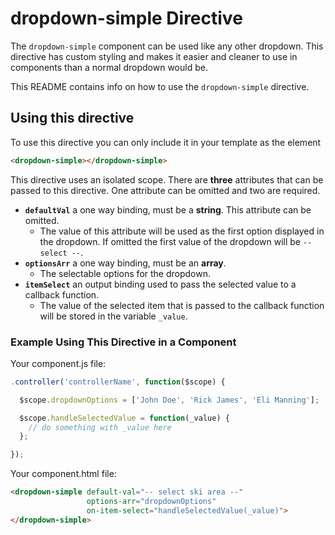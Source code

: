# dropdown-simple Directive

The `dropdown-simple` component can be used like any other dropdown. This directive has custom styling and makes it easier and cleaner to use in components than a normal dropdown would be.

This README contains info on how to use the `dropdown-simple` directive.

## Using this directive

To use this directive you can only include it in your template as the element

```HTML
<dropdown-simple></dropdown-simple>
```

This directive uses an isolated scope. There are **three** attributes that can be passed to this directive. One attribute can be omitted and two are required.

* **`defaultVal`** a one way binding, must be a **string**. This attribute can be omitted.
  * The value of this attribute will be used as the first option displayed in the dropdown. If omitted the first value of the dropdown will be `-- select --`.
* **`optionsArr`** a one way binding, must be an **array**.
  * The selectable options for the dropdown.
* **`itemSelect`** an output binding used to pass the selected value to a callback function.
  * The value of the selected item that is passed to the callback function will be stored in the variable `_value`.

### Example Using This Directive in a Component

Your component.js file:

```javascript
.controller('controllerName', function($scope) {

  $scope.dropdownOptions = ['John Doe', 'Rick James', 'Eli Manning'];

  $scope.handleSelectedValue = function(_value) {
    // do something with _value here
  };

});
```

Your component.html file:

```HTML
<dropdown-simple default-val="-- select ski area --"
                 options-arr="dropdownOptions"
                 on-item-select="handleSelectedValue(_value)">
</dropdown-simple>
```
